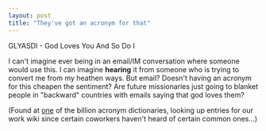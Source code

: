 ```yaml
---
layout: post
title: "They've got an acronym for that"
---
```




<p>GLYASDI - God Loves You And So Do I</p>

<p>I can't imagine ever being in an email/IM conversation where someone would use this. I can imagine <b>hearing</b> it from someone who is trying to convert me from my heathen ways. But email? Doesn't having an acronym for this cheapen the sentiment? Are future missionaries just going to blanket people in "backward" countries with emails saying that god loves them?</p>

<p>(Found at <a href="http://netforbeginners.about.com/library/101/acronyms/bl-acronyms101.htm">one</a> of the billion acronym dictionaries, looking up entries for our work wiki since certain coworkers haven't heard of certain common ones...)</p>

<p>


